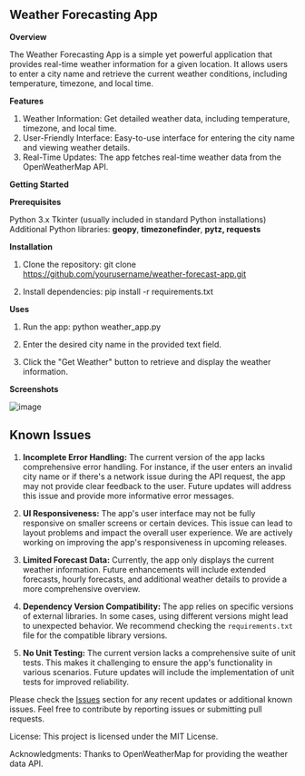 ## Weather Forecasting App

**Overview**

The Weather Forecasting App is a simple yet powerful application that provides real-time weather information for a given location. It allows users to enter a city name and retrieve the current weather conditions, including temperature, timezone, and local time.

**Features**
1. Weather Information: Get detailed weather data, including temperature, timezone, and local time.
2. User-Friendly Interface: Easy-to-use interface for entering the city name and viewing weather details.
3. Real-Time Updates: The app fetches real-time weather data from the OpenWeatherMap API.

**Getting Started**

**Prerequisites**

Python 3.x
Tkinter (usually included in standard Python installations)
Additional Python libraries: **geopy**, **timezonefinder**, **pytz, requests**


**Installation**

1. Clone the repository:
   git clone https://github.com/yourusername/weather-forecast-app.git

2. Install dependencies:
pip install -r requirements.txt

**Uses**

1. Run the app:
   python weather_app.py

2. Enter the desired city name in the provided text field.

3. Click the "Get Weather" button to retrieve and display the weather information.

**Screenshots**

![image](https://github.com/H-Ali63/Weather_Forcating_App/assets/151657596/b70829d6-5e35-4e6c-886a-b4419d9c8737)


## Known Issues

1. **Incomplete Error Handling:** The current version of the app lacks comprehensive error handling. For instance, if the user enters an invalid city name or if there's a network issue during the API request, the app may not provide clear feedback to the user. Future updates will address this issue and provide more informative error messages.

2. **UI Responsiveness:** The app's user interface may not be fully responsive on smaller screens or certain devices. This issue can lead to layout problems and impact the overall user experience. We are actively working on improving the app's responsiveness in upcoming releases.

3. **Limited Forecast Data:** Currently, the app only displays the current weather information. Future enhancements will include extended forecasts, hourly forecasts, and additional weather details to provide a more comprehensive overview.

4. **Dependency Version Compatibility:** The app relies on specific versions of external libraries. In some cases, using different versions might lead to unexpected behavior. We recommend checking the `requirements.txt` file for the compatible library versions.

5. **No Unit Testing:** The current version lacks a comprehensive suite of unit tests. This makes it challenging to ensure the app's functionality in various scenarios. Future updates will include the implementation of unit tests for improved reliability.

Please check the [Issues](https://github.com/yourusername/weather-forecast-app/issues) section for any recent updates or additional known issues. Feel free to contribute by reporting issues or submitting pull requests.


License:
This project is licensed under the MIT License.

Acknowledgments:
Thanks to OpenWeatherMap for providing the weather data API.
